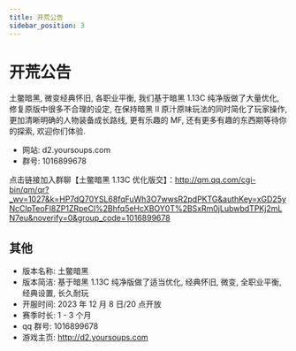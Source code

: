 ```yaml
---
title: 开荒公告
sidebar_position: 3
---
```


# 开荒公告

土鳖暗黑, 微变经典怀旧, 各职业平衡, 我们基于暗黑 1.13C 纯净版做了大量优化, 修复原版中很多不合理的设定, 在保持暗黑 II 原汁原味玩法的同时简化了玩家操作, 更加清晰明确的人物装备成长路线, 更有乐趣的 MF, 还有更多有趣的东西期等待你的探索, 欢迎你们体验.

- 网站: d2.yoursoups.com
- 群号: 1016899678

点击链接加入群聊【土鳖暗黑 1.13C 优化版交】：http://qm.qq.com/cgi-bin/qm/qr?_wv=1027&k=HP7dQ70YSL68fqFuWh3O7wwsR2pdPKTG&authKey=xGD25yNcClpTeoFl8ZP1ZRpeCl%2Bhfq5eHcXBOY0T%2BSxRm0jLubwbdTPKj2mLN7eu&noverify=0&group_code=1016899678

## 其他

- 版本名称: 土鳖暗黑
- 版本简洁: 基于暗黑 1.13C 纯净版做了适当优化, 经典怀旧, 微变, 全职业平衡, 经典设置, 长久耐玩
- 开服时间: 2023 年 12 月 8 日/20 点开放
- 赛季时长: 1 - 3 个月
- qq 群号: 1016899678
- 游戏主页: http://d2.yoursoups.com
